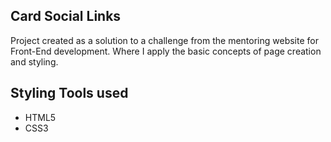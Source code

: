 ## Card Social Links
Project created as a solution to a challenge from the mentoring website for Front-End development.
Where I apply the basic concepts of page creation and styling.

## Styling Tools used
- HTML5
- CSS3
